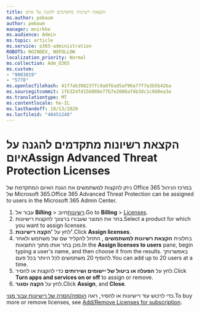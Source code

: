 ```yaml
---
title: הקצאת רשיונות מתקדמים להגנה על איום
ms.author: pebaum
author: pebaum
manager: mnirkhe
ms.audience: Admin
ms.topic: article
ms.service: o365-administration
ROBOTS: NOINDEX, NOFOLLOW
localization_priority: Normal
ms.collection: Adm_O365
ms.custom:
- "9003019"
- "5778"
ms.openlocfilehash: 41f7ab39823ffc9a8f6ad5af96a77f7a3b5b42ba
ms.sourcegitcommit: 1fb324fd156008e77b7e2008af4b3dc1c0d0ea3e
ms.translationtype: MT
ms.contentlocale: he-IL
ms.lasthandoff: 10/13/2020
ms.locfileid: "48451248"
---
```

# <a name="assign-advanced-threat-protection-licenses"></a><span data-ttu-id="4ae73-102">הקצאת רשיונות מתקדמים להגנה על איום</span><span class="sxs-lookup"><span data-stu-id="4ae73-102">Assign Advanced Threat Protection Licenses</span></span>

<span data-ttu-id="4ae73-103">ניתן להקצות למשתמשים את הגנת האיום המתקדמת של Office 365 במרכז הניהול של Microsoft 365.</span><span class="sxs-lookup"><span data-stu-id="4ae73-103">Office 365 Advanced Threat Protection can be assigned to users in the Microsoft 365 Admin Center.</span></span>

1. <span data-ttu-id="4ae73-104">עבור אל **Billing**  >  [רשיונות](https://go.microsoft.com/fwlink/p/?linkid=842264)חיוב.</span><span class="sxs-lookup"><span data-stu-id="4ae73-104">Go to **Billing** > [Licenses](https://go.microsoft.com/fwlink/p/?linkid=842264).</span></span>
2. <span data-ttu-id="4ae73-105">בחר את המוצר שעבורו ברצונך להקצות רישיונות.</span><span class="sxs-lookup"><span data-stu-id="4ae73-105">Select a product for which you want to assign licenses.</span></span>
3. <span data-ttu-id="4ae73-106">לחץ על **'הקצה רישיונות'**.</span><span class="sxs-lookup"><span data-stu-id="4ae73-106">Click **Assign licenses**.</span></span>
4. <span data-ttu-id="4ae73-107">בחלונית **הקצאת רשיונות למשתמשים**  , התחל להקליד שם של משתמש ולאחר מכן בחר אותו מתוך התוצאות.</span><span class="sxs-lookup"><span data-stu-id="4ae73-107">In the **Assign licenses to users**  pane, begin typing a user's name, and then choose it from the results.</span></span> <span data-ttu-id="4ae73-108">באפשרותך להוסיף 20 משתמשים לכל היותר בכל פעם.</span><span class="sxs-lookup"><span data-stu-id="4ae73-108">You can add up to 20 users at a time.</span></span>
5. <span data-ttu-id="4ae73-109">לחץ על **הפעלה או ביטול של יישומים ושירותים**  כדי להקצות או להסיר.</span><span class="sxs-lookup"><span data-stu-id="4ae73-109">Click **Turn apps and services on or off**  to assign or remove.</span></span>
6. <span data-ttu-id="4ae73-110">לחץ על **הקצה**  **וסגור**.</span><span class="sxs-lookup"><span data-stu-id="4ae73-110">Click **Assign**, and  **Close**.</span></span>

<span data-ttu-id="4ae73-111">כדי לרכוש עוד רישיונות או להסיר, ראה [הוספה/הסרה של רישיונות עבור מנוי](https://docs.microsoft.com/microsoft-365/commerce/licenses/buy-licenses?view=o365-worldwide#add-or-remove-licenses-for-your-business-subscription).</span><span class="sxs-lookup"><span data-stu-id="4ae73-111">To buy more or remove licenses, see [Add/Remove Licenses for subscription](https://docs.microsoft.com/microsoft-365/commerce/licenses/buy-licenses?view=o365-worldwide#add-or-remove-licenses-for-your-business-subscription).</span></span>
